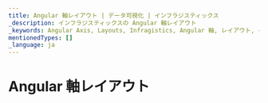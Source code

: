```yaml
---
title: Angular 軸レイアウト | データ可視化 | インフラジスティックス
_description: インフラジスティックスの Angular 軸レイアウト
_keywords: Angular Axis, Layouts, Infragistics, Angular 軸, レイアウト, インフラジスティックス
mentionedTypes: []
_language: ja
---
```


# Angular 軸レイアウト

<!-- talk about axis, gap, overlap, multiple axis, vertical/horizontal
and

TODO combine

data-chart-axis-locations.md
data-chart-axis-sharing.md

-->
